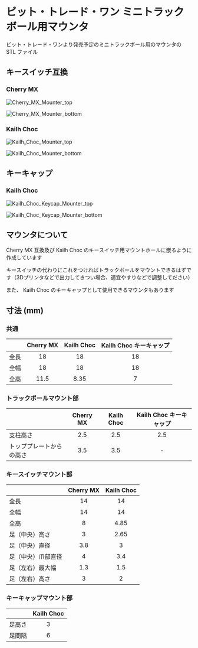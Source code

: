 # ビット・トレード・ワン ミニトラックボール用マウンタ

ビット・トレード・ワンより発売予定のミニトラックボール用のマウンタの STL ファイル

## キースイッチ互換

### Cherry MX

![Cherry_MX_Mounter_top](https://github.com/koktoh/Bit-Trade-One-Trackball-Mounter/blob/images/images/Cherry_MX_Mounter_top.png)

![Cherry_MX_Mounter_bottom](https://github.com/koktoh/Bit-Trade-One-Trackball-Mounter/blob/images/images/Cherry_MX_Mounter_bottom.png)

### Kailh Choc

![Kailh_Choc_Mounter_top](https://github.com/koktoh/Bit-Trade-One-Trackball-Mounter/blob/images/images/Kailh_Choc_Mounter_top.png)

![Kailh_Choc_Mounter_bottom](https://github.com/koktoh/Bit-Trade-One-Trackball-Mounter/blob/images/images/Kailh_Choc_Mounter_bottom.png)

## キーキャップ

### Kailh Choc

![Kailh_Choc_Keycap_Mounter_top](https://github.com/koktoh/Bit-Trade-One-Trackball-Mounter/blob/images/images/Kailh_Choc_Keycap_Mounter_top.png)

![Kailh_Choc_Keycap_Mounter_bottom](https://github.com/koktoh/Bit-Trade-One-Trackball-Mounter/blob/images/images/Kailh_Choc_Keycap_Mounter_bottom.png)


## マウンタについて

Cherry MX 互換及び Kailh Choc のキースイッチ用マウントホールに嵌るように作成しています

キースイッチの代わりにこれをつければトラックボールをマウントできるはずです（3Dプリンタなどで出力してきつい場合、適宜やすりなどで調整してださい）

また、 Kailh Choc のキーキャップとして使用できるマウンタもあります

## 寸法 (mm)

### 共通

||Cherry MX|Kailh Choc|Kailh Choc キーキャップ|
|:--|:-:|:-:|:-:|
|全長|18|18|18|
|全幅|18|18|18|
|全高|11.5|8.35|7|

### トラックボールマウント部

||Cherry MX|Kailh Choc|Kailh Choc キーキャップ|
|:--|:-:|:-:|:-:|
|支柱高さ|2.5|2.5|2.5|
|トッププレートからの高さ|3.5|3.5|-|

### キースイッチマウント部

||Cherry MX|Kailh Choc|
|:--|:-:|:-:|
|全長|14|14|
|全幅|14|14|
|全高|8|4.85|
|足（中央）高さ|3|2.65|
|足（中央）直径|3.8|3|
|足（中央）爪部直径|4|3.4|
|足（左右）最大幅|1.3|1.5|
|足（左右）高さ|3|2|

### キーキャップマウント部

||Kailh Choc|
|:--|:-:|
|足高さ|3|
|足間隔|6|


